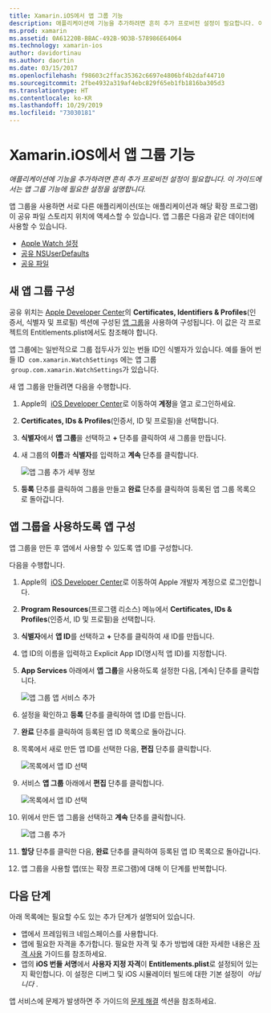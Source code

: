 ```yaml
---
title: Xamarin.iOS에서 앱 그룹 기능
description: 애플리케이션에 기능을 추가하려면 흔히 추가 프로비전 설정이 필요합니다. 이 가이드에서는 앱 그룹 기능에 필요한 설정을 설명합니다.
ms.prod: xamarin
ms.assetid: 0A61220B-BBAC-492B-9D3B-578986E64064
ms.technology: xamarin-ios
author: davidortinau
ms.author: daortin
ms.date: 03/15/2017
ms.openlocfilehash: f98603c2ffac35362c6697e4806bf4b2daf44710
ms.sourcegitcommit: 2fbe4932a319af4ebc829f65eb1fb1816ba305d3
ms.translationtype: HT
ms.contentlocale: ko-KR
ms.lasthandoff: 10/29/2019
ms.locfileid: "73030181"
---
```

# <a name="app-group-capabilities-in-xamarinios"></a>Xamarin.iOS에서 앱 그룹 기능

_애플리케이션에 기능을 추가하려면 흔히 추가 프로비전 설정이 필요합니다. 이 가이드에서는 앱 그룹 기능에 필요한 설정을 설명합니다._

앱 그룹을 사용하면 서로 다른 애플리케이션(또는 애플리케이션과 해당 확장 프로그램)이 공유 파일 스토리지 위치에 액세스할 수 있습니다. 앱 그룹은 다음과 같은 데이터에 사용할 수 있습니다.

* [Apple Watch 설정](~/ios/watchos/app-fundamentals/settings.md)
* [공유 NSUserDefaults](~/ios/app-fundamentals/user-defaults.md)
* [공유 파일](~/ios/watchos/app-fundamentals/parent-app.md#files)

## <a name="configure-a-new-app-group"></a>새 앱 그룹 구성

공유 위치는 [Apple Developer Center](https://developer.apple.com/account/)의 **Certificates, Identifiers & Profiles**(인증서, 식별자 및 프로필) 섹션에 구성된 [앱 그룹](https://developer.apple.com/library/content/documentation/Miscellaneous/Reference/EntitlementKeyReference/Chapters/EnablingAppSandbox.html#//apple_ref/doc/uid/TP40011195-CH4-SW19)을 사용하여 구성됩니다. 이 값은 각 프로젝트의 Entitlements.plist에서도 참조해야 합니다.

앱 그룹에는 일반적으로 그룹 접두사가 있는 번들 ID인 식별자가 있습니다. 예를 들어 번들 ID  `com.xamarin.WatchSettings` 에는 앱 그룹  `group.com.xamarin.WatchSettings`가 있습니다.

새 앱 그룹을 만들려면 다음을 수행합니다.

1. Apple의  [iOS Developer Center](https://developer.apple.com/account/)로 이동하여 **계정**을 열고 로그인하세요.
2. **Certificates, IDs & Profiles**(인증서, ID 및 프로필)을 선택합니다.
3. **식별자**에서 **앱 그룹**을 선택하고 **+** 단추를 클릭하여 새 그룹을 만듭니다.
4. 새 그룹의 **이름**과 **식별자**를 입력하고 **계속** 단추를 클릭합니다. 
   
    ![앱 그룹 추가 세부 정보](app-groups-capabilities-images/image52.png)

5. **등록** 단추를 클릭하여 그룹을 만들고 **완료** 단추를 클릭하여 등록된 앱 그룹 목록으로 돌아갑니다.

## <a name="configure-an-app-to-use-app-groups"></a>앱 그룹을 사용하도록 앱 구성

앱 그룹을 만든 후 앱에서 사용할 수 있도록 앱 ID를 구성합니다.

다음을 수행합니다.

1. Apple의  [iOS Developer Center](https://developer.apple.com/account/)로 이동하여 Apple 개발자 계정으로 로그인합니다.
2. **Program Resources**(프로그램 리소스) 메뉴에서 **Certificates, IDs & Profiles**(인증서, ID 및 프로필)을 선택합니다.
3. **식별자**에서 **앱 ID**를 선택하고 **+** 단추를 클릭하여 새 ID를 만듭니다.
4. 앱 ID의 이름을 입력하고 Explicit App ID(명시적 앱 ID)를 지정합니다.
5. **App Services** 아래에서 **앱 그룹**을 사용하도록 설정한 다음, [계속] 단추를 클릭합니다.

    ![앱 그룹 앱 서비스 추가](app-groups-capabilities-images/image53.png)

6. 설정을 확인하고 **등록** 단추를 클릭하여 앱 ID를 만듭니다.
7. **완료** 단추를 클릭하여 등록된 앱 ID 목록으로 돌아갑니다.
8. 목록에서 새로 만든 앱 ID를 선택한 다음, **편집** 단추를 클릭합니다.

    ![목록에서 앱 ID 선택](app-groups-capabilities-images/image54.png)

9. 서비스 **앱 그룹** 아래에서 **편집** 단추를 클릭합니다.

    ![목록에서 앱 ID 선택](app-groups-capabilities-images/image55.png)

10. 위에서 만든 앱 그룹을 선택하고 **계속** 단추를 클릭합니다.

    ![앱 그룹 추가](app-groups-capabilities-images/image56.png)

11. **할당** 단추를 클릭한 다음, **완료** 단추를 클릭하여 등록된 앱 ID 목록으로 돌아갑니다.
12. 앱 그룹을 사용할 앱(또는 확장 프로그램)에 대해 이 단계를 반복합니다.

## <a name="next-steps"></a>다음 단계

아래 목록에는 필요할 수도 있는 추가 단계가 설명되어 있습니다.

* 앱에서 프레임워크 네임스페이스를 사용합니다.
* 앱에 필요한 자격을 추가합니다. 필요한 자격 및 추가 방법에 대한 자세한 내용은 [자격 사용](~/ios/deploy-test/provisioning/entitlements.md) 가이드를 참조하세요.
* 앱의 **iOS 번들 서명**에서 **사용자 지정 자격**이 **Entitlements.plist**로 설정되어 있는지 확인합니다. 이 설정은 디버그 및 iOS 시뮬레이터 빌드에 대한 기본 설정이  _아닙니다_ .

앱 서비스에 문제가 발생하면 주 가이드의 [문제 해결](~/ios/deploy-test/provisioning/capabilities/index.md) 섹션을 참조하세요.
